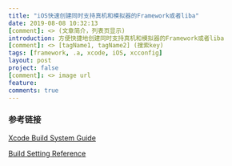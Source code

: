 ```yaml
---
title: "iOS快速创建同时支持真机和模拟器的Framework或者liba"
date: 2019-08-08 10:32:13
[comment]: <> (文章简介，列表页显示)
introduction: 方便快捷地创建同时支持真机和模拟器的Framework或者liba
[comment]: <> [tagName1, tagName2] (搜索key)
tags: [framework, .a, xcode, iOS, xcconfig]
layout: post
project: false
[comment]: <> image url
feature: 
comments: true
---
```




### 参考链接

[Xcode Build System Guide](https://developer.apple.com/library/archive/documentation/DeveloperTools/Reference/XcodeBuildSettingRef/0-Introduction/introduction.html#//apple_ref/doc/uid/TP40003931-CH3-SW105)

[Build Setting Reference](https://developer.apple.com/library/archive/documentation/DeveloperTools/Reference/XcodeBuildSettingRef/1-Build_Setting_Reference/build_setting_ref.html#//apple_ref/doc/uid/TP40003931-CH3-SW48)